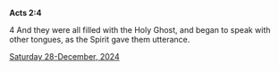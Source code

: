 **Acts 2:4**

4 And they were all filled with the Holy Ghost, and began to speak with other tongues, as the Spirit gave them utterance.

[Saturday 28-December, 2024](https://getbible.life/kjv/Acts/2/4)
